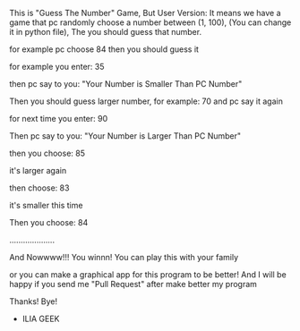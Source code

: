This is "Guess The Number" Game, But User Version:
It means we have a game that pc randomly choose a number between (1, 100), (You can change it in python file),
The you should guess that number.

for example pc choose 84
then you should guess it

for example you enter: 35

then pc say to you: "Your Number is Smaller Than PC Number"

Then you should guess larger number,
for example: 70
and pc say it again

for next time you enter: 90

Then pc say to you: "Your Number is Larger Than PC Number"

then you choose: 85

it's larger again

then choose: 83

it's smaller this time

Then you choose: 84

....................

And Nowwww!!! You winnn!
You can play this with your family

or you can make a graphical app for this program to be better!
And I will be happy if you send me "Pull Request" after make better my program

Thanks!
Bye!

- ILIA GEEK
